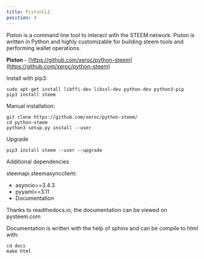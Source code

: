 ```yaml
---
title: PistonCLI
position: 4
---
```


Piston is a command line tool to interact with the STEEM network.  Piston is
written in Python and highly customizable for building steem tools and performing
wallet operations. 

**Piston** - [https://github.com/xeroc/python-steem](https://github.com/xeroc/python-steem)

Install with pip3:
<br/>
```
sudo apt-get install libffi-dev libssl-dev python-dev python3-pip
pip3 install steem
```

Manual installation:

```
git clone https://github.com/xeroc/python-steem/
cd python-steem
python3 setup.py install --user
```

Upgrade

```
pip3 install steem --user --upgrade
```

Additional dependencies

steemapi.steemasyncclient:

- asyncio==3.4.3
- pyyaml==3.11
- Documentation

Thanks to readthedocs.io, the documentation can be viewed on pysteem.com

Documentation is written with the help of sphinx and can be compile to html with:

~~~
cd docs
make html
~~~